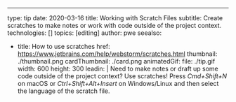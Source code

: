 ---
type: tip
date: 2020-03-16
title: Working with Scratch Files
subtitle: Create scratches to make notes or work with code outside of the project context.
technologies: []
topics: [editing]
author: pwe
seealso:
- title: How to use scratches
  href: https://www.jetbrains.com/help/webstorm/scratches.html
thumbnail: ./thumbnail.png
cardThumbnail: ./card.png
animatedGif:
  file: ./tip.gif
  width: 600
  height: 300
leadin: |
  Need to make notes or draft up some code outside of the project context? Use scratches! Press 
  *Cmd+Shift+N* on macOS or *Ctrl+Shift+Alt+Insert* on Windows/Linux and then 
  select the language of the scratch file. 
